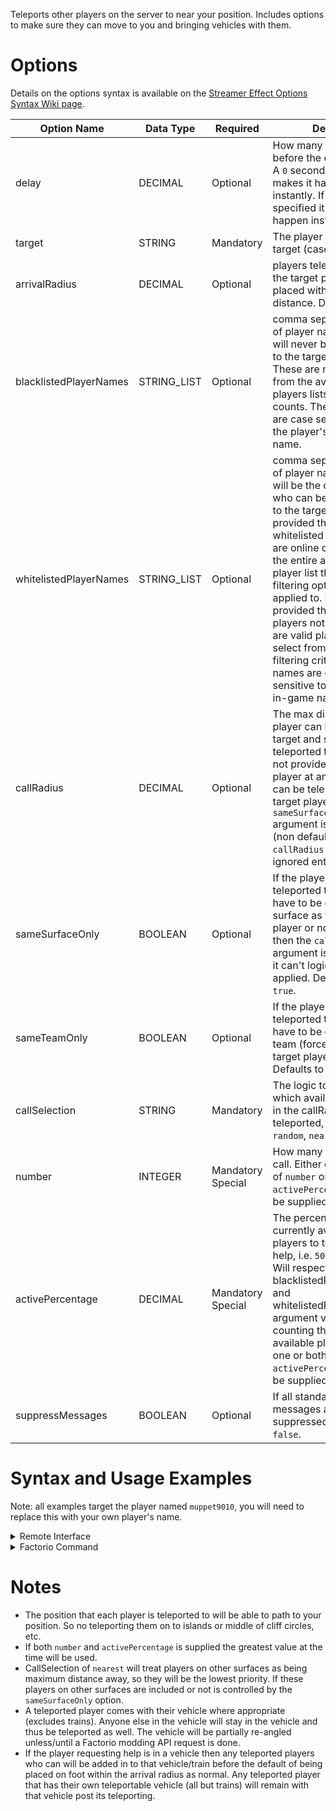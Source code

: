 Teleports other players on the server to near your position. Includes options to make sure they can move to you and bringing vehicles with them.



# Options

Details on the options syntax is available on the [Streamer Effect Options Syntax Wiki page](https://github.com/muppet9010/factorio-muppet-streamer/wiki/Streamer-Effect-Options-Syntax).

| Option Name | Data Type | Required | Details |
| --- | --- | --- | --- |
| delay | DECIMAL | Optional | How many seconds before the effect starts. A `0` second delay makes it happen instantly. If not specified it defaults to happen instantly. |
| target | STRING | Mandatory | The player name to target (case sensitive). |
| arrivalRadius | DECIMAL | Optional | players teleported to the target player will be placed within this max distance. Defaults to `10`. |
| blacklistedPlayerNames | STRING_LIST | Optional | comma separated list of player names who will never be teleported to the target player. These are removed from the available players lists and counts. These names are case sensitive to the player's in-game name. |
| whitelistedPlayerNames | STRING_LIST | Optional | comma separated list of player names who will be the only ones who can be teleported to the target player. If provided these whitelisted players who are online constitute the entire available player list that any other filtering options are applied to. If not provided then all online players not blacklisted are valid players to select from based on filtering criteria. These names are case sensitive to the player's in-game name. |
| callRadius | DECIMAL | Optional | The max distance a player can be from the target and still be teleported to them. If not provided then a player at any distance can be teleported to the target player. If the `sameSurfaceOnly` argument is set to `false` (non default) then the `callRadius` argument is ignored entirely. |
| sameSurfaceOnly | BOOLEAN | Optional | If the players being teleported to the target have to be on the same surface as the target player or not. If `false` then the `callRadius` argument is ignored as it can't logically be applied. Defaults to `true`. |
| sameTeamOnly | BOOLEAN | Optional | If the players being teleported to the target have to be on the same team (force) as the target player or not. Defaults to `true`. |
| callSelection | STRING | Mandatory | The logic to select which available players in the callRadius are teleported, either: `random`, `nearest`. |
| number | INTEGER | Mandatory Special | How many players to call. Either one or both of `number` or `activePercentage` must be supplied. |
| activePercentage | DECIMAL | Mandatory Special | The percentage of currently available players to teleport to help, i.e. `50` for 50%. Will respect blacklistedPlayerNames and whitelistedPlayerName argument values when counting the number of available players. Either one or both of `number` or `activePercentage` must be supplied. |
| suppressMessages | BOOLEAN | Optional | If all standard effect messages are suppressed. Defaults to `false`. |



# Syntax and Usage Examples

Note: all examples target the player named `muppet9010`, you will need to replace this with your own player's name.

<details><summary>Remote Interface</summary>
<p>

Remote Interface Syntax: `/sc remote.call('muppet_streamer', 'run_command', 'muppet_streamer_call_for_help', [OPTIONS TABLE])`

The options must be provided as a Lua table.

Examples:

| Example | Code |
| --- | --- |
| call in the greater of either 3 or 50% of valid players | `/sc remote.call('muppet_streamer', 'run_command', 'muppet_streamer_call_for_help', {target="muppet9010", callSelection="random", number=3, activePercentage=50})` |
| call in all the players nearby | `/sc remote.call('muppet_streamer', 'run_command', 'muppet_streamer_call_for_help', {target="muppet9010", callRadius=200, callSelection="random", activePercentage=100})` |


Further details and more advanced usage of using Remote Interfaces can be found here on the [Streamer Effect Options Syntax Wiki page](https://github.com/muppet9010/factorio-muppet-streamer/wiki/Streamer-Effect-Options-Syntax).

</p>
</details>



<details><summary>Factorio Command</summary>
<p>

Command Syntax: `/muppet_streamer_call_for_help [OPTIONS TABLE AS JSON STRING]`

The effect's options must be provided as a JSON string of a table.

Examples:

| Example | Code |
| --- | --- |
| call in the greater of either 3 or 50% of valid players | `/muppet_streamer_call_for_help {"target":"muppet9010", "callSelection":"random", "number":3, "activePercentage":50}` |
| call in all the players nearby | `/muppet_streamer_call_for_help {"target":"muppet9010", "callRadius":200, "callSelection":"random", "activePercentage":100}` |

</p>
</details>



# Notes

- The position that each player is teleported to will be able to path to your position. So no teleporting them on to islands or middle of cliff circles, etc.
- If both `number` and `activePercentage` is supplied the greatest value at the time will be used.
- CallSelection of `nearest` will treat players on other surfaces as being maximum distance away, so they will be the lowest priority. If these players on other surfaces are included or not is controlled by the `sameSurfaceOnly` option.
- A teleported player comes with their vehicle where appropriate (excludes trains). Anyone else in the vehicle will stay in the vehicle and thus be teleported as well. The vehicle will be partially re-angled unless/until a Factorio modding API request is done.
- If the player requesting help is in a vehicle then any teleported players who can will be added in to that vehicle/train before the default of being placed on foot within the arrival radius as normal. Any teleported player that has their own teleportable vehicle (all but trains) will remain with that vehicle post its teleporting.